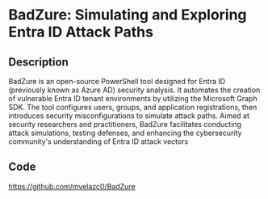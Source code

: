 # BadZure: Simulating and Exploring Entra ID Attack Paths

## Description
BadZure is an open-source PowerShell tool designed for Entra ID (previously known as Azure AD) security analysis. It automates the creation of vulnerable Entra ID tenant environments by utilizing the Microsoft Graph SDK. The tool configures users, groups, and application registrations, then introduces security misconfigurations to simulate attack paths. Aimed at security researchers and practitioners, BadZure facilitates conducting attack simulations, testing defenses, and enhancing the cybersecurity community's understanding of Entra ID attack vectors

## Code
https://github.com/mvelazc0/BadZure
